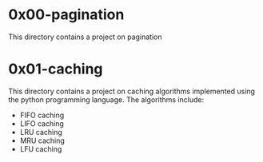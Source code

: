 # 0x00-pagination
This directory contains a project on pagination

# 0x01-caching
This directory contains a project on caching algorithms implemented using the python programming language. The algorithms include:
* FIFO caching
* LIFO caching
* LRU caching
* MRU caching
* LFU caching
